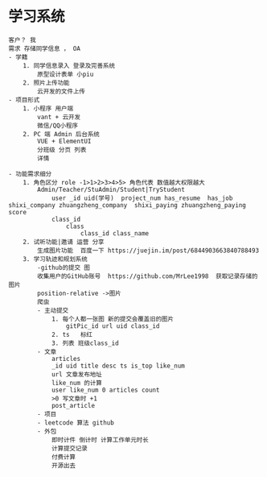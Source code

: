 # 学习系统
    客户？ 我
    需求 存储同学信息 ， OA
    - 学籍
        1. 同学信息录入 登录及完善系统
            原型设计表单 小piu
        2. 照片上传功能
            云开发的文件上传
    - 项目形式
        1. 小程序 用户端
            vant + 云开发
            微信/QQ小程序
        2. PC 端 Admin 后台系统
            VUE + ElementUI
            分班级 分页 列表 
            详情

    - 功能需求细分
        1. 角色区分 role -1>1>2>3>4>5> 角色代表 数值越大权限越大
            Admin/Teacher/StuAdmin/Student|TryStudent
                user _id uid(学号)  project_num has_resume  has_job shixi_company zhuangzheng_company  shixi_paying zhuangzheng_paying score
                class_id
                    class
                        class_id class_name
        2. 试听功能|邀请 运营 分享
            生成图片功能  百度一下 https://juejin.im/post/6844903663840788493
        3. 学习轨迹和规划系统
            -github的提交 图
            收集用户的GitHub账号  https://github.com/MrLee1998  获取记录存储的图片
            position-relative ->图片
            爬虫
            - 主动提交
                1. 每个人都一张图 新的提交会覆盖旧的图片
                    gitPic_id url uid class_id
                2. ts   标红
                3. 列表 班级class_id
            - 文章
                articles
                _id uid title desc ts is_top like_num
                url 文章发布地址
                like_num 的计算
                user like_num 0 articles count
                >0 写文章时 +1
                post_article 
            - 项目 
            - leetcode 算法 github
            - 外包
                即时计件 倒计时 计算工作单元时长 
                计算提交记录
                付费计算
                开源出去
